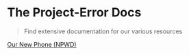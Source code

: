 # The Project-Error Docs

> Find extensive documentation for our various resources

[Our New Phone (NPWD)](https://github.com/project-error/new-phone-who-dis)
